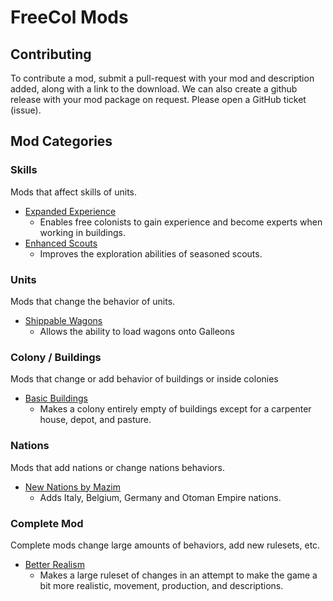 FreeCol Mods
============

Contributing
------------

To contribute a mod, submit a pull-request with your mod and description added, along with a link to the download. We can also create a github release with your mod package on request. Please open a GitHub ticket (issue).

Mod Categories
--------------

### Skills
Mods that affect skills of units.

* [Expanded Experience](https://github.com/HighwayofLife/expandExperience)
  * Enables free colonists to gain experience and become experts when working in buildings.
* [Enhanced Scouts](https://github.com/HighwayofLife/enhancedScouts)
  * Improves the exploration abilities of seasoned scouts.

### Units
Mods that change the behavior of units.

* [Shippable Wagons](https://github.com/HighwayofLife/shippableWagons)
  * Allows the ability to load wagons onto Galleons

### Colony / Buildings
Mods that change or add behavior of buildings or inside colonies

* [Basic Buildings](https://github.com/HighwayofLife/basicBuildings)
  * Makes a colony entirely empty of buildings except for a carpenter house, depot, and pasture.

### Nations
Mods that add nations or change nations behaviors.

* [New Nations by Mazim](mods/README.md#new-nations-by-mazim)
  * Adds Italy, Belgium, Germany and Otoman Empire nations.

### Complete Mod
Complete mods change large amounts of behaviors, add new rulesets, etc.

* [Better Realism](https://github.com/HighwayofLife/BetterRealism)
  * Makes a large ruleset of changes in an attempt to make the game a bit more realistic, movement, production, and descriptions.

